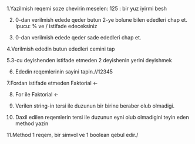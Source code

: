 1.Yazilmish reqemi soze chevirin meselen: 125 : bir yuz iyirmi besh

2. 0-dan verilmish edede qeder butun 2-ye bolune bilen ededleri chap et. Ipucu: % ve / istifade edeceksiniz

3. 0-dan verilmish edede qeder sade ededleri chap et.

4.Verilmish ededin butun ededleri cemini tap

5.3-cu deyishenden istifade etmeden 2 deyishenin yerini deyishmek

6. Ededin reqemlerinin sayini tapin.//12345

7.Fordan istifade etmeden Faktorial <-

8. For ile Faktorial <-

9. Verilen string-in tersi ile duzunun bir birine beraber olub olmadigi.

10. Daxil edilen reqemlerin tersi ile duzunun eyni olub olmadigini teyin eden method yazin

11.Method 1 reqem, bir simvol ve 1 boolean qebul edir./